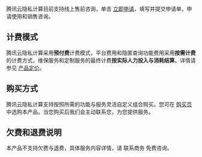 腾讯云隐私计算目前支持线上售前咨询，单击 [立即申请](https://cloud.tencent.com/apply/p/722jhg7hze)，填写并提交申请单，申请使用和销售咨询。

## 计费模式
腾讯云隐私计算采用**预付费**计费模式，平台费用和隐匿查询功能费用采用**按需计费**的计费方式，维保服务和定制服务的最终计费**按实际人力投入与消耗结算**。详情请参见 [产品定价]()。

## 购买方式
腾讯云隐私计算支持按照所需的功能与服务灵活自定义组合购买。您可在 [购买页](https://buy.cloud.tencent.com/tcspc) 中选购本产品。当您购买后我们会主动联系您，为您提供服务。

## 欠费和退费说明
本产品不支持欠费与退费，具体服务内容详情，请 联系商务 免费咨询。
